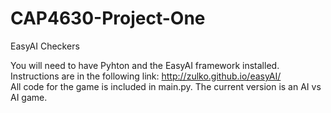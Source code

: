 # CAP4630-Project-One

EasyAI Checkers

You will need to have Pyhton and the EasyAI framework installed. Instructions are in the following link: http://zulko.github.io/easyAI/  
All code for the game is included in main.py. The current version is an AI vs AI game. 

